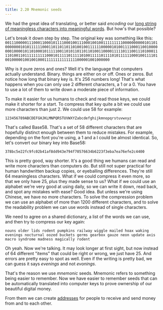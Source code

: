 ```yaml
---
title: 2.20 Mnemonic seeds
---
```

We had the great idea of translating, or better said *encoding* our [long string of meaningless characters into meaningful words](2.19-from_keys_to_seeds.md). But how's that possible?

Let's break it down step by step. The original key was something like this:
`0011100000111000110001011110001001110001001001111111110000000000101101000000010101111110001101101101101001001111110000010100111100011001000000010000101101000101111100110101101101101001100001111101110011101000111101001101111111111000101111101111101001111101111010111111000100111101001000001001001000111111111111111000001001000000`

Why is it pure zeros and ones? Well it's the language that computers actually understand. Binary. things are either on or off. Ones or zeros. But notice how long that binary key is. It's 256 numbers long! That's what happens when you can only use 2 different characters, a 1 or a 0. You have to use a lot of them to write down a moderate piece of information.

To make it easier for us humans to check and read those keys, we could make it shorter for a start. To compress that key quite a bit we could use more characters than just 2. We could use 58 for example:

`123456789ABCDEFGHJKLMNPQRSTUVWXYZabcdefghijkmnopqrstuvwxyz`

That's called Base58. That's a set of 58 different characters that are hopefully distinct enough between them to reduce mistakes. For example, depending on the font you're using, a 1 and a l could be almost identical. So, let's convert our binary key into Base58:

`378bc5e22fc9fc02b41af8dd943e794f70576634b6223f3eba7ea76efe2c4400`

This is pretty good, way shorter. It's a good thing we humans can read and write more characters than computers do. But still not super practical for human handwritten backup copies, or eyeballing differences. They're still 64 meaningless characters. What if we could compress it even more, so that we only have 25, plus they made sense to us? What if we could use an alphabet we're very good at using daily, so we can write it down, read back, and spot any mistakes with ease? Good idea. But unless we're using Chinese, we have no more characters. To solve the compression problem we can use an alphabet of more than 1200 different characters, and to solve the readability problem we can use words instead of single characters.

We need to agree on a shared dictionary, a list of the words we can use, and then try to compress our key again:

`nouns older lids rodent pumpkins railway wiggle mailed hoax waking evenings nocturnal oozed buckets germs gearbox gauze neon update axis macro syndrome madness magically rodent`

Oh yeah. Now we're talking. It may look longer at first sight, but now instead of 64 different "items" that could be right or wrong, we just have 25. And errors are pretty easy to spot as well. Even if the writing is pretty bad, we can guess it says *evenings* and not *evonings*.

That's the reason we use *mnemonic* seeds. Mnemonic refers to something being easier to remember. Now we have easier to remember seeds that can be automatically translated into computer keys to prove ownership of our beautiful digital money.

From them we can create [addresses](2.21-addresses.md) for people to receive and send money from and to each other.
